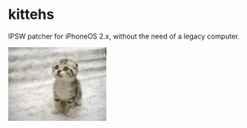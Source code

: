 # kittehs
IPSW patcher for iPhoneOS 2.x, without the need of a legacy computer.

<img src="kittehs.jpg" width="200px">
